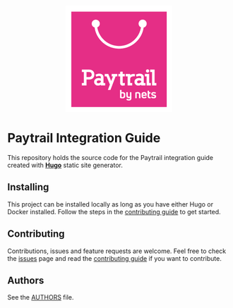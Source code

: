 <div style="text-align: center">
    <img src="static/logo.png" alt="Paytrail" />
</div>

# Paytrail Integration Guide

This repository holds the source code for the Paytrail integration guide created with [**Hugo**][hugo] static site generator.

## Installing

This project can be installed locally as long as you have either Hugo or Docker installed. Follow the steps in the [contributing guide](CONTRIBUTING.md) to get started.

## Contributing

Contributions, issues and feature requests are welcome.
Feel free to check the [issues][issues] page and read the [contributing guide](CONTRIBUTING.md) if you want to contribute.

[hugo]: https://gohugo.io/
[issues]: https://github.com/paytrail/documentation/issues

## Authors

See the [AUTHORS](AUTHORS.md) file.
